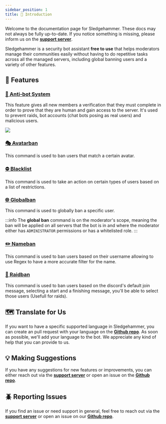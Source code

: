 ```yaml
---
sidebar_position: 1
title: 🔨 Introduction
---
```


Welcome to the documentation page for Sledgehammer. These docs may not always be fully up-to-date. If you notice something is missing, please inform us on the [**support server**](https://discord.gg/5bTsAPnfje).

Sledgehammer is a security bot assistant **free to use** that helps moderators manage their communities easily without having to do repetitive tasks across all the managed servers, including global banning users and a variety of other features.

## 🚩 Features

### [🤖 Anti-bot System](getting-started/antibot.md)

This feature gives all new members a verification that they must complete in order to prove that they are human and gain access to the server. It's used to prevent raids, bot accounts (chat bots posing as real users) and malicious users.

![][antibot_system]

### [🎭 Avatarban](commands/avatarban.md)

This command is used to ban users that match a certain avatar.

### [⛔ Blacklist](commands/blacklist.md)

This command is used to take an action on certain types of users based on a list of restrictions.

### [🌐 Globalban](commands/globalban-unban.md)

This command is used to globally ban a specific user.

:::info
The **global ban** command is on the moderator's scope, meaning the ban will be applied on all servers that the bot is in and where the moderator either has `ADMINISTRATOR` permissions or has a whitelisted role.
:::

### [✏️ Nameban](commands/nameban.md)

This command is used to ban users based on their username allowing to use Regex to have a more accurate filter for the name.

### [🚨 Raidban](commands/raidban.md)

This command is used to ban users based on the discord's default join message, selecting a start and a finishing message, you'll be able to select those users (Usefull for raids).

## 🗺️ Translate for Us

If you want to have a specific supported language in Sledgehammer, you can create an pull request with your language on the **[Github repo](https://github.com/Momentum-Free/sledgehammer-bot-translations)**. As soon as possible, we'll add your language to the bot. We appreciate any kind of  help that you can provide to us.

## 💡 Making Suggestions

If you have any suggestions for new features or improvements, you can either reach out via the **[support server](https://discord.gg/5bTsAPnfje)** or open an issue on the **[Github repo](https://github.com/Momentum-Free/sledgehammer-bot-docs/issues)**.

## 🪲 Reporting Issues

If you find an issue or need support in general, feel free to reach out via the **[support server](https://discord.gg/5bTsAPnfje)** or open an issue on our **[Github repo](https://github.com/Momentum-Free/sledgehammer-bot-docs/issues)**.

[antibot_system]: /img/ANTIBOT_SYSTEM.png
